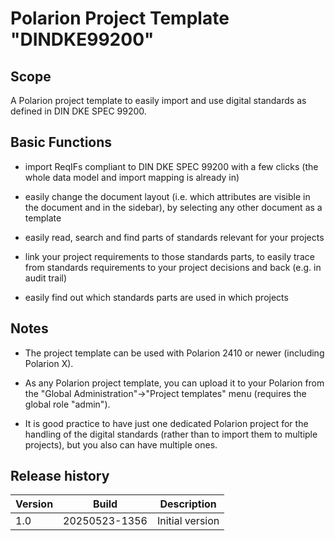 # Polarion Project Template "DINDKE99200"

## Scope

A Polarion project template to easily import and use digital standards as defined in DIN DKE SPEC 99200.

## Basic Functions

- import ReqIFs compliant to DIN DKE SPEC 99200 with a few clicks (the whole data model and import mapping is already in)

- easily change the document layout (i.e. which attributes are visible in the document and in the sidebar), by selecting any other document as a template

- easily read, search and find parts of standards relevant for your projects

- link your project requirements to those standards parts, to easily trace from standards requirements to your project decisions and back (e.g. in audit trail)

- easily find out which standards parts are used in which projects

## Notes

- The project template can be used with Polarion 2410 or newer (including Polarion X).

- As any Polarion project template, you can upload it to your Polarion from the "Global Administration"->"Project templates" menu (requires the global role "admin").

- It is good practice to have just one dedicated Polarion project for the handling of the digital standards (rather than to import them to multiple projects), but you also can have multiple ones.

## Release history

| Version | Build         | Description                    |
|---------|---------------|--------------------------------|
| 1.0     | 20250523-1356 | Initial version                |
